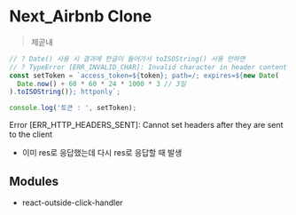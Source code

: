 # Next_Airbnb Clone

> 제곧내

```javascript
// ? Date() 사용 시 결과에 한글이 들어가서 toISOString() 사용 안하면
// ? TypeError [ERR_INVALID_CHAR]: Invalid character in header content ["Set-Cookie"] 발생
const setToken = `access_token=${token}; path=/; expires=${new Date(
  Date.now() + 60 * 60 * 24 * 1000 * 3 // 3일
).toISOString()}; httponly`;

console.log('토큰 : ', setToken);
```

Error [ERR_HTTP_HEADERS_SENT]: Cannot set headers after they are sent to the client

- 이미 res로 응답했는데 다시 res로 응답할 때 발생

## Modules

- react-outside-click-handler
